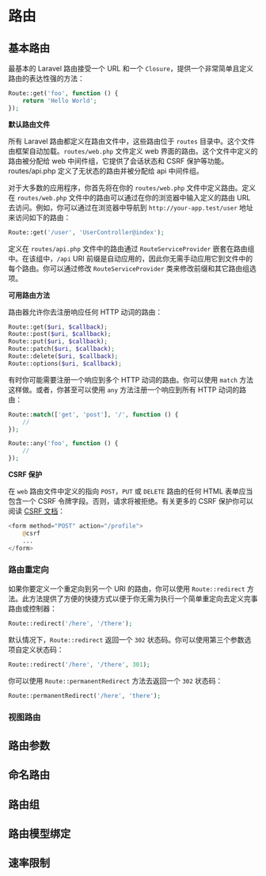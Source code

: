 # 路由

## 基本路由

最基本的 Laravel 路由接受一个 URL 和一个 `Closure`，提供一个非常简单且定义路由的表达性强的方法：

```php
Route::get('foo', function () {
    return 'Hello World';
});
```

**默认路由文件**

所有 Laravel 路由都定义在路由文件中，这些路由位于 `routes` 目录中。这个文件由框架自动加载。`routes/web.php` 文件定义 web 界面的路由。这个文件中定义的路由被分配给 web 中间件组，它提供了会话状态和 CSRF 保护等功能。routes/api.php 定义了无状态的路由并被分配给 api 中间件组。

对于大多数的应用程序，你首先将在你的 `routes/web.php` 文件中定义路由。定义在 `routes/web.php` 文件中的路由可以通过在你的浏览器中输入定义的路由 URL 去访问。例如，你可以通过在浏览器中导航到 `http://your-app.test/user` 地址来访问如下的路由：

```php
Route::get('/user', 'UserController@index');
```

定义在 `routes/api.php` 文件中的路由通过 `RouteServiceProvider` 嵌套在路由组中。在该组中，`/api` URI 前缀是自动应用的，因此你无需手动应用它到文件中的每个路由。你可以通过修改 `RouteServiceProvider` 类来修改前缀和其它路由组选项。

**可用路由方法**

路由器允许你去注册响应任何 HTTP 动词的路由：

```php
Route::get($uri, $callback);
Route::post($uri, $callback);
Route::put($uri, $callback);
Route::patch($uri, $callback);
Route::delete($uri, $callback);
Route::options($uri, $callback);
```

有时你可能需要注册一个响应到多个 HTTP 动词的路由。你可以使用 `match` 方法这样做。或者，你甚至可以使用 `any` 方法注册一个响应到所有 HTTP 动词的路由：

```php
Route::match(['get', 'post'], '/', function () {
    //
});

Route::any('foo', function () {
    //
});
```

**CSRF 保护**

在 `web` 路由文件中定义的指向 `POST`，`PUT` 或 `DELETE` 路由的任何 HTML 表单应当包含一个 CSRF 令牌字段。否则，请求将被拒绝。有关更多的 CSRF 保护你可以阅读 [CSRF 文档](https://laravel.com/docs/5.8/csrf)：

```php
<form method="POST" action="/profile">
    @csrf
    ...
</form>
```

### 路由重定向

如果你要定义一个重定向到另一个 URI 的路由，你可以使用 `Route::redirect` 方法。此方法提供了方便的快捷方式以便于你无需为执行一个简单重定向去定义完事路由或控制器：

```php
Route::redirect('/here', '/there');
```

默认情况下，`Route::redirect` 返回一个 `302` 状态码。你可以使用第三个参数选项自定义状态码：

```php
Route::redirect('/here', '/there', 301);
```

你可以使用 `Route::permanentRedirect` 方法去返回一个 `302` 状态码：

```php
Route::permanentRedirect('/here', 'there');
```

### 视图路由

## 路由参数

## 命名路由

## 路由组

## 路由模型绑定

## 速率限制
